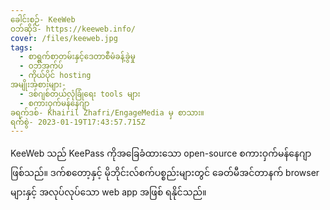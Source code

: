 ```yaml
---
ခေါင်းစဉ်- KeeWeb
ဝဘ်ဆိုဒ်- https://keeweb.info/
cover: /files/keeweb.jpg
tags:
  - စာရွက်စာတမ်းနှင့်ဒေတာစီမံခန့်ခွဲမှု
  - ဝဘ်အက်ပ်
  - ကိုယ်ပိုင် hosting
အမျိုးအစားများ-
  - ဒစ်ဂျစ်တယ်လုံခြုံရေး tools များ
  - စကားဝှက်မန်နေဂျာ
ခရက်ဒစ်- Khairil Zhafri/EngageMedia မှ စာသား။
ရက်စွဲ- 2023-01-19T17:43:57.715Z
---
```

KeeWeb သည် KeePass ကိုအခြေခံထားသော open-source စကားဝှက်မန်နေဂျာဖြစ်သည်။ ဒက်စတော့နှင့် မိုဘိုင်းလ်စက်ပစ္စည်းများတွင် ခေတ်မီအင်တာနက် browser များနှင့် အလုပ်လုပ်သော web app အဖြစ် ရနိုင်သည်။